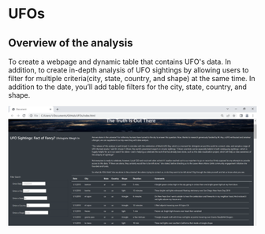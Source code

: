 # UFOs

## Overview of the analysis
To create a webpage and dynamic table that contains UFO's data. In addition, to create in-depth analysis of UFO sightings by allowing users to filter for multiple criteria(city, state, country, and shape) at the same time. In addition to the date, you’ll add table filters for the city, state, country, and shape.

![](images/webpage.PNG)

